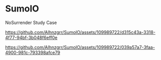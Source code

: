 # SumoIO
 NoSurrender Study Case

https://github.com/Alhnzgrr/SumoIO/assets/109989722/d315c43a-3318-4f77-94bf-3b048f6eff0e

https://github.com/Alhnzgrr/SumoIO/assets/109989722/039a57a7-3faa-4900-981c-793398afce79

